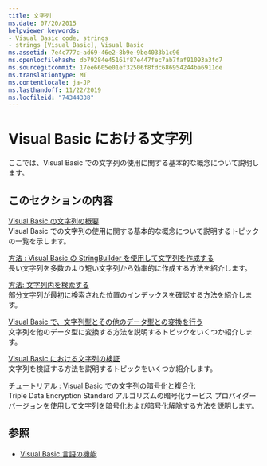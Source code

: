 ```yaml
---
title: 文字列
ms.date: 07/20/2015
helpviewer_keywords:
- Visual Basic code, strings
- strings [Visual Basic], Visual Basic
ms.assetid: 7e4c777c-ad69-46e2-8b9e-9be4033b1c96
ms.openlocfilehash: db79284e45161f87e447fec7ab7faf91093a3fd7
ms.sourcegitcommit: 17ee6605e01ef32506f8fdc686954244ba6911de
ms.translationtype: MT
ms.contentlocale: ja-JP
ms.lasthandoff: 11/22/2019
ms.locfileid: "74344338"
---
```

# <a name="strings-in-visual-basic"></a>Visual Basic における文字列
ここでは、Visual Basic での文字列の使用に関する基本的な概念について説明します。  
  
## <a name="in-this-section"></a>このセクションの内容  
 [Visual Basic の文字列の概要](../../../../visual-basic/programming-guide/language-features/strings/introduction-to-strings.md)  
 Visual Basic での文字列の使用に関する基本的な概念について説明するトピックの一覧を示します。  
  
 [方法 : Visual Basic の StringBuilder を使用して文字列を作成する](../../../../visual-basic/programming-guide/language-features/strings/how-to-create-strings-using-a-stringbuilder.md)  
 長い文字列を多数のより短い文字列から効率的に作成する方法を紹介します。  
  
 [方法: 文字列内を検索する](../../../../visual-basic/programming-guide/language-features/strings/how-to-search-within-a-string.md)  
 部分文字列が最初に検索された位置のインデックスを確認する方法を紹介します。  
  
 [Visual Basic で、文字列型とその他のデータ型との変換を行う](../../../../visual-basic/programming-guide/language-features/strings/converting-between-strings-and-other-data-types.md)  
 文字列を他のデータ型に変換する方法を説明するトピックをいくつか紹介します。  
  
 [Visual Basic における文字列の検証](../../../../visual-basic/programming-guide/language-features/strings/validating-strings.md)  
 文字列を検証する方法を説明するトピックをいくつか紹介します。  
  
 [チュートリアル : Visual Basic での文字列の暗号化と複合化](../../../../visual-basic/programming-guide/language-features/strings/walkthrough-encrypting-and-decrypting-strings.md)  
 Triple Data Encryption Standard アルゴリズムの暗号化サービス プロバイダー バージョンを使用して文字列を暗号化および暗号化解除する方法を説明します。  
  
## <a name="see-also"></a>参照

- [Visual Basic 言語の機能](../../../../visual-basic/programming-guide/language-features/index.md)
